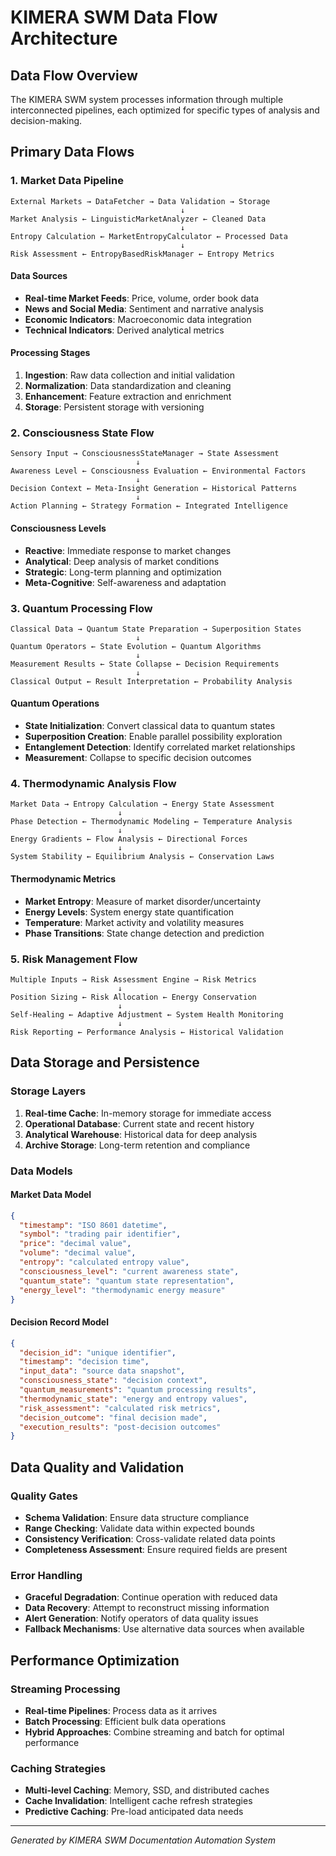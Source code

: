 # KIMERA SWM Data Flow Architecture

## Data Flow Overview

The KIMERA SWM system processes information through multiple interconnected pipelines, 
each optimized for specific types of analysis and decision-making.

## Primary Data Flows

### 1. Market Data Pipeline

```
External Markets → DataFetcher → Data Validation → Storage
                                      ↓
Market Analysis ← LinguisticMarketAnalyzer ← Cleaned Data
                                      ↓
Entropy Calculation ← MarketEntropyCalculator ← Processed Data
                                      ↓
Risk Assessment ← EntropyBasedRiskManager ← Entropy Metrics
```

#### Data Sources
- **Real-time Market Feeds**: Price, volume, order book data
- **News and Social Media**: Sentiment and narrative analysis
- **Economic Indicators**: Macroeconomic data integration
- **Technical Indicators**: Derived analytical metrics

#### Processing Stages
1. **Ingestion**: Raw data collection and initial validation
2. **Normalization**: Data standardization and cleaning
3. **Enhancement**: Feature extraction and enrichment
4. **Storage**: Persistent storage with versioning

### 2. Consciousness State Flow

```
Sensory Input → ConsciousnessStateManager → State Assessment
                            ↓
Awareness Level ← Consciousness Evaluation ← Environmental Factors
                            ↓
Decision Context ← Meta-Insight Generation ← Historical Patterns
                            ↓
Action Planning ← Strategy Formation ← Integrated Intelligence
```

#### Consciousness Levels
- **Reactive**: Immediate response to market changes
- **Analytical**: Deep analysis of market conditions
- **Strategic**: Long-term planning and optimization
- **Meta-Cognitive**: Self-awareness and adaptation

### 3. Quantum Processing Flow

```
Classical Data → Quantum State Preparation → Superposition States
                            ↓
Quantum Operators ← State Evolution ← Quantum Algorithms
                            ↓
Measurement Results ← State Collapse ← Decision Requirements
                            ↓
Classical Output ← Result Interpretation ← Probability Analysis
```

#### Quantum Operations
- **State Initialization**: Convert classical data to quantum states
- **Superposition Creation**: Enable parallel possibility exploration
- **Entanglement Detection**: Identify correlated market relationships
- **Measurement**: Collapse to specific decision outcomes

### 4. Thermodynamic Analysis Flow

```
Market Data → Entropy Calculation → Energy State Assessment
                        ↓
Phase Detection ← Thermodynamic Modeling ← Temperature Analysis
                        ↓
Energy Gradients ← Flow Analysis ← Directional Forces
                        ↓
System Stability ← Equilibrium Analysis ← Conservation Laws
```

#### Thermodynamic Metrics
- **Market Entropy**: Measure of market disorder/uncertainty
- **Energy Levels**: System energy state quantification
- **Temperature**: Market activity and volatility measures
- **Phase Transitions**: State change detection and prediction

### 5. Risk Management Flow

```
Multiple Inputs → Risk Assessment Engine → Risk Metrics
                        ↓
Position Sizing ← Risk Allocation ← Energy Conservation
                        ↓
Self-Healing ← Adaptive Adjustment ← System Health Monitoring
                        ↓
Risk Reporting ← Performance Analysis ← Historical Validation
```

## Data Storage and Persistence

### Storage Layers

1. **Real-time Cache**: In-memory storage for immediate access
2. **Operational Database**: Current state and recent history
3. **Analytical Warehouse**: Historical data for deep analysis
4. **Archive Storage**: Long-term retention and compliance

### Data Models

#### Market Data Model
```json
{
  "timestamp": "ISO 8601 datetime",
  "symbol": "trading pair identifier",
  "price": "decimal value",
  "volume": "decimal value",
  "entropy": "calculated entropy value",
  "consciousness_level": "current awareness state",
  "quantum_state": "quantum state representation",
  "energy_level": "thermodynamic energy measure"
}
```

#### Decision Record Model
```json
{
  "decision_id": "unique identifier",
  "timestamp": "decision time",
  "input_data": "source data snapshot",
  "consciousness_state": "decision context",
  "quantum_measurements": "quantum processing results",
  "thermodynamic_state": "energy and entropy values",
  "risk_assessment": "calculated risk metrics",
  "decision_outcome": "final decision made",
  "execution_results": "post-decision outcomes"
}
```

## Data Quality and Validation

### Quality Gates
- **Schema Validation**: Ensure data structure compliance
- **Range Checking**: Validate data within expected bounds
- **Consistency Verification**: Cross-validate related data points
- **Completeness Assessment**: Ensure required fields are present

### Error Handling
- **Graceful Degradation**: Continue operation with reduced data
- **Data Recovery**: Attempt to reconstruct missing information
- **Alert Generation**: Notify operators of data quality issues
- **Fallback Mechanisms**: Use alternative data sources when available

## Performance Optimization

### Streaming Processing
- **Real-time Pipelines**: Process data as it arrives
- **Batch Processing**: Efficient bulk data operations
- **Hybrid Approaches**: Combine streaming and batch for optimal performance

### Caching Strategies
- **Multi-level Caching**: Memory, SSD, and distributed caches
- **Cache Invalidation**: Intelligent cache refresh strategies
- **Predictive Caching**: Pre-load anticipated data needs

---

*Generated by KIMERA SWM Documentation Automation System*
